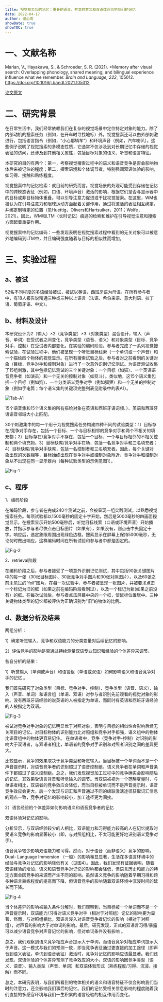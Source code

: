 ```yaml
---
title: 视觉搜索后的记忆：重叠的语音、共享的意义和双语体验影响我们的记忆
data: 2022-04-17
author: 谢心雨
showDate: true
showTOC: true
---
```


# 一、文献名称

Marian, V., Hayakawa, S., & Schroeder, S. R. (2021). *Memory after visual search: Overlapping phonology, shared meaning, and bilingual experience influence what we remember. *Brain and Language, 222*, 105012. https://doi.org/10.1016/j.bandl.2021.105012 

[论文原文](../Source_Files/2022-04-17-XXY2.pdf)

# 二、研究背景

在日常生活中，我们经常依赖我们在复杂的视觉场景中定位特定对象的能力。除了内部动机的搜索任务（例如，在开车时寻找地标）外，视觉搜索还可以由外部刺激进行，包括语言指令（例如，“小心那辆车”）和环境声音（例如，汽车喇叭）。这些例子说明了视觉搜索的多模态性质，它通常不仅涉及到对长期记忆中存储的视觉表征的访问，还涉及到其他相关属性，包括目标对象的语义、听觉和语言特征。 

本研究的目的有两个：第一，考察视觉搜索过程中的语义和语音竞争是否会影响物体后来被记住的程度；第二，探索语境和个体调节者，特别强调双语体验的影响，如习得、接触和熟练程度。

视觉搜索中的记忆检索：就目前的研究而言，视觉场景的处理可能受到存储在记忆中的跨模态表征（例如，口语、环境声音）激活的影响，根据它们是否与显示器中的目标或非目标物体重叠，可以引导注意力促进或干扰视觉搜索。在这里，WM也被认为在引导注意力和眼球运动方面起着关键作用，通过将激活的表征相互绑定，并绑定到特定的位置（见Huettig，Olivers和Hartsuiker，2011；Wolfe，2021）。因此，WM和LTM（长时记忆）痕迹的检索和维护在引导视觉注意和搜索方面起着重要作用。

视觉搜索中的记忆编码：一些发现表明在视觉搜索过程中看到的无关对象可以被意外地编码到LTM中，并且编码强度随着与目标的相似性而增加。

# 三、实验过程

## a、被试

52名不同程度的多语经验被试，被试以英语，西班牙语为母语。在所有参与者中，有18人报告说精通三种或三种以上语言（法语、希伯来语、意大利语、拉丁语、葡萄牙语、中文）。

## b、材料及设计

本研究设计为2（输入）×2（竞争类型）×3（对象类型）混合设计，输入（声音、单词）在受试者之间变化，竞争类型（语音、语义）和对象类型（目标、竞争对手、控制）在受试者内部变化。在实验的编码阶段，参与者完成了一系列视觉搜索试验，在试验过程中，他们被呈现一个听觉目标线索（一个单词或一个声音）和一个描绘四个物体的视觉显示。在所有搜索试验之后，参与者对之前看到的关键对象（目标、竞争对手和控制对象）进行了一次意外识别记忆测试。为语音测试收集了15组刺激，其中包括记忆测试的三个关键对象：一个目标（如猫）、一个英语语音竞争者（如演员）和一个无关的控制对象（如熨斗）。类似地，这15个语义集包括一个目标（例如狗）、一个分类语义竞争对手（例如狐狸）和一个无关的控制对象（例如手电筒；每个语义集的关键项完整列表见附录中的表A1）。 

![Tab-A1](../Supporting_Information/2022-04-17-XXY2-Tab-A1.png)

15个语音集和15个语义集的所有描绘对象在英语和西班牙语词频、）、英语和西班牙语语音邻域大小上匹配。

30个刺激集中的每一个用于为视觉搜索任务构建四种不同的试验类型：1）目标存在\/竞争对手存在，包括一个目标、一个与目标相邻的竞争对手和两个不相关的填充物；2）目标存在\/竞争对手不存在，包括一个目标、一个与目标相邻的不相关控制和两个填充物，3）目标缺席\/竞争对手在场，包括一名竞争对手和三名填充者；4）目标缺席\/竞争对手缺席，包括一名控制者和三名填充者。因此，每个关键对象出现的次数相等，目标始终出现在竞争对手或控制对象附近，竞争对手和控制对象从不出现在同一显示器内（每种试验类型的示例见图1）。

![Fig-1](../Supporting_Information/2022-04-17-XXY2-Fig-1.png)

## c、程序

1、编码阶段

在编码阶段，参与者在完成240个测试之前，会被呈现一组实践测试，以熟悉视觉搜索任务。每项试验都以1500毫秒的固定十字开始，然后是5000毫秒的四画面视觉显示。在搜索显示开始500毫秒后，听觉目标线索（口语或环境声音）开始播放，并指示参与者尽快点击目标图片（如果有），如果没有，则点击中央固定十字。响应后，选定象限周围出现绿色边框。搜索显示在屏幕上保持5000毫秒，无论何时做出响应，这样编码时间在所有试验和参与者中都是固定的。

![Fig-2](../Supporting_Information/2022-04-17-XXY2-Fig-2.png)

2、retrieval阶段

在编码阶段之后，参与者接受了一项意外识别记忆测试，其中包括90张关键图片中的每一张（30张目标图片、30张竞争对手图片和30张对照图片），以及60张之前未见过的“foil”图片。在每一次试验中，参与者被呈现一张图片，并被要求点击一个标记为旧的框（如果之前在编码阶段看到过），以及一个标记为新(如果之前没有）的框。在每次试验后，参与者点击屏幕中央的一个框，使鼠标位置居中。三种关键物体类型的记忆都被评估为正确识别为“旧”的物体的比例。

## d、数据分析及结果

两组分析：

1）确定听觉输入、竞争和双语能力的分类变量对后续记忆的影响。

2）评估竞争的影响是否通过持续测量双语专业知识和经验的个体差异来调节。

各自分析的结果：

1）听觉输入（单词或声音）和语言组（单语或双语）如何影响语义和语音竞争对手的记忆 。

我们首先研究了对象类型（目标、竞争对手、控制）、竞争类型（语音、语义）、输入（声音、单词）和语言组（单语、双语）对参与者识别先前观看的视觉对象的影响。没有西班牙语经验的说英语的人被指定为单语，而同时有英语和西班牙语经验的人被指定为双语。

![Fig-3](../Supporting_Information/2022-04-17-XXY2-Fig-3.png)

被试对竞争对手对象的记忆明显优于对照对象，表明与目标的相似性会影响后续无关项目的记忆。对目标物体的识别能力比对照组和竞争对手都强，语义组中的物体比语音组中的物体更容易记住。 在单语者中，竞争（竞争对手-控制）对识别的影响大于双语者，与双语者相比，单语者的竞争对手识别和对照者识别之间的差异更大。

比较显示，竞争的效果取决于竞争类型和听觉输入。当目标被一个单词而不是一个声音提示时，对语音竞争者的识别超过了语音控制组。语义竞争者在单词和声音条件下都超过了语义控制组。总之，我们发现视觉加工过程中的竞争确实会影响随后的记忆，其效果受语言背景和听觉输入的调节。当双语被视为一个范畴变量时，与单语者相比，双语者的竞争效应会降低，而当目标被单词而不是声音提示时，语音竞争效应会更大。后一个发现与词汇和声音通过不同的级联激活途径获取词汇信息的观点一致，竞争对记忆的影响较小，加工途径更为间接。 

2）语言经验的个体差异如何影响语义和语音竞争者的记忆

双语体验对记忆的影响。

分析显示，与双语经验较少的人相比，双语能力和习得能力较高的人在记忆提取时受语义竞争的影响显著较小（即，与对照组相比，不太可能更好地识别语义竞争对手）。

语音竞争较少影响双语能力和习得。然而，对于语音（而非语义）竞争的影响，Dual- Language Immersion （一般）的影响稍显显著，生活在多语言环境中的经验与竞争对记忆的影响降低有关（见图4）。因此，我们发现有证据表明，随着双语经验的增加，语义和语音竞争对记忆的影响都会降低，但语言历史和能力的特定方面会因竞争的来源而产生不同的影响。虽然语义竞争的影响随着早期习得和跨多种语言熟练程度的提高而下降，但语音竞争的影响随着双语环境中沉浸时间的延长而下降。

![Fig-4](../Supporting_Information/2022-04-17-XXY2-Fig-4.png)

当个体差异的影响被输入条件分解时，我们观察到，当目标被一个单词而不是一个声音提示时，双语能力/习得对语义竞争对手（相对于对照组）记忆的影响更为显著，然而，与对照组相比，双语言浸入对语音竞争者记忆的影响（相对于对照组），对声音的影响大于对单词的影响。最后，研究发现，正式的双语言习得\/暴露可以减少语音竞争对声音记忆的影响，但对单词条件没有影响 。

总之，我们观察到语义竞争相应声音提示大于单词，而语音竞争对相应单词提示大于声音。这一模式与我们的预测一致，即当竞争表征通过更直接的加工途径（即声音到语义表征，单词到语音表征）激活时，竞争对记忆的影响应该最显著。我们还发现，双语体验的个体差异预测了竞争效应的大小，双语的影响因竞争类型（语义、语音）、输入类型（声音、单词）和双语体验形式（熟练程度/习得、沉浸、接触）而不同。

总之，本研究表明，与我们所看到的物体相关的语义和语音特征不仅会影响我们当时的注意力，还会影响我们事后的记忆。我们的记忆受相关信息影响的程度随着我们直接的多感官环境与我们一生积累的语言经验的相互作用而变化。 
